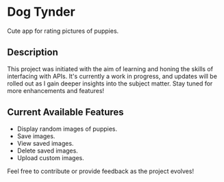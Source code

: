 # Dog Tynder
Cute app for rating pictures of puppies.

## Description

This project was initiated with the aim of learning and honing the skills of interfacing with APIs. It's currently a work in progress, and updates will be rolled out as I gain deeper insights into the subject matter. Stay tuned for more enhancements and features!

## Current Available Features

- Display random images of puppies.
- Save images.
- View saved images.
- Delete saved images.
- Upload custom images.

Feel free to contribute or provide feedback as the project evolves!
